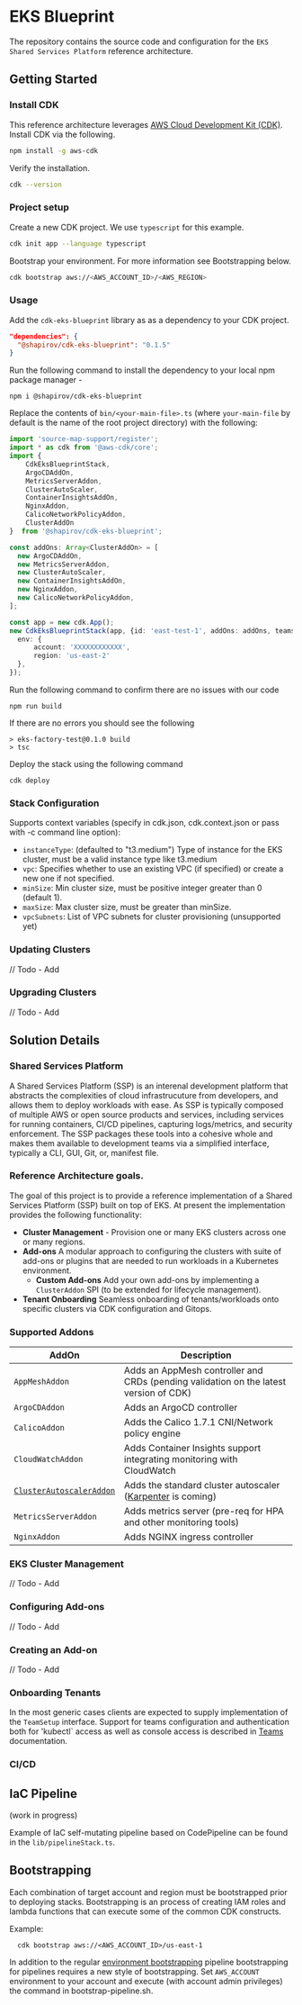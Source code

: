 # EKS Blueprint

The repository contains the source code and configuration for the `EKS Shared Services Platform` reference architecture. 

## Getting Started 

### Install CDK 

This reference architecture leverages [AWS Cloud Development Kit (CDK)](https://aws.amazon.com/cdk/). Install CDK via the following.

```bash
npm install -g aws-cdk
```

Verify the installation.

```bash
cdk --version
```

### Project setup

Create a new CDK project. We use `typescript` for this example. 

```bash
cdk init app --language typescript
```

Bootstrap your environment. For more information see Bootstrapping below.  

```bash
cdk bootstrap aws://<AWS_ACCOUNT_ID>/<AWS_REGION>
```

### Usage

Add the `cdk-eks-blueprint` library as as a dependency to your CDK project. 

```json
"dependencies": {
  "@shapirov/cdk-eks-blueprint": "0.1.5"
}
```

Run the following command to install the dependency to your local npm package manager - 
```
npm i @shapirov/cdk-eks-blueprint
```

Replace the contents of `bin/<your-main-file>.ts` (where `your-main-file` by default is the name of the root project directory) with the following:

```typescript
import 'source-map-support/register';
import * as cdk from '@aws-cdk/core';
import {
    CdkEksBlueprintStack, 
    ArgoCDAddOn,
    MetricsServerAddon, 
    ClusterAutoScaler, 
    ContainerInsightsAddOn, 
    NginxAddon, 
    CalicoNetworkPolicyAddon, 
    ClusterAddOn
}  from '@shapirov/cdk-eks-blueprint';

const addOns: Array<ClusterAddOn> = [
  new ArgoCDAddOn,
  new MetricsServerAddon,
  new ClusterAutoScaler,
  new ContainerInsightsAddOn,
  new NginxAddon, 
  new CalicoNetworkPolicyAddon,
];

const app = new cdk.App();
new CdkEksBlueprintStack(app, {id: 'east-test-1', addOns: addOns, teams: []}, {
  env: {
      account: 'XXXXXXXXXXXX',
      region: 'us-east-2'
  },
});
```

Run the following command to confirm there are no issues with our code

```
npm run build 
```

If there are no errors you should see the following
```
> eks-factory-test@0.1.0 build
> tsc
```

Deploy the stack using the following command

```
cdk deploy
```

### Stack Configuration

Supports context variables (specify in cdk.json, cdk.context.json or pass with -c command line option):

- `instanceType`: (defaulted to "t3.medium") Type of instance for the EKS cluster, must be a valid instance type like t3.medium
- `vpc`: Specifies whether to use an existing VPC (if specified) or create a new one if not specified.
- `minSize`: Min cluster size, must be positive integer greater than 0 (default 1).
- `maxSize`: Max cluster size, must be greater than minSize.
- `vpcSubnets`: List of VPC subnets for cluster provisioning (unsupported yet)

### Updating Clusters

// Todo - Add

### Upgrading Clusters

// Todo - Add

## Solution Details

### Shared Services Platform

A Shared Services Platform (SSP) is an interenal development platform that abstracts the complexities of cloud infrastrucuture from developers, and allows them to deploy workloads with ease. As SSP is typically composed of multiple AWS or open source products and services, including services for running containers, CI/CD pipelines, capturing logs/metrics, and security enforcement. The SSP packages these tools into a cohesive whole and makes them available to development teams via a simplified interface, typically a CLI, GUI, Git, or, manifest file. 

### Reference Architecture goals.

The goal of this project is to provide a reference implementation of a Shared Services Platform (SSP) built on top of EKS. At present the implementation provides the following functionality:

  * **Cluster Management** - Provision one or many EKS clusters across one or many regions.
  * **Add-ons** A modular approach to configuring the clusters with suite of add-ons or plugins that are needed to run workloads in a Kubernetes environment. 
    * **Custom Add-ons** Add your own add-ons by implementing a `ClusterAddon` SPI (to be extended for lifecycle management). 
  * **Tenant Onboarding** Seamless onboarding of tenants/workloads onto specific clusters via CDK configuration and Gitops.

### Supported Addons

| AddOn             | Description                                                                       |
|-------------------|-----------------------------------------------------------------------------------|
| `AppMeshAddon`           | Adds an AppMesh controller and CRDs (pending validation on the latest version of CDK) |
| `ArgoCDAddon`            | Adds an ArgoCD controller |
| `CalicoAddon`            | Adds the Calico 1.7.1 CNI/Network policy engine |
| `CloudWatchAddon`        | Adds Container Insights support integrating monitoring with CloudWatch |
| [`ClusterAutoscalerAddon`](./docs/addons/cluster-autoscaler.md) | Adds the standard cluster autoscaler ([Karpenter](https://github.com/awslabs/karpenter) is coming)|
| `MetricsServerAddon`| Adds metrics server (pre-req for HPA and other monitoring tools)|
| `NginxAddon`        | Adds NGINX ingress controller |

### EKS Cluster Management 

// Todo - Add

### Configuring Add-ons 

// Todo - Add

### Creating an Add-on

// Todo - Add

### Onboarding Tenants

In the most generic cases clients are expected to supply implementation of the `TeamSetup` interface.
Support for teams configuration and authentication both for 'kubectl` access as well as console access is described in [Teams](docs/teams.md) documentation.


### CI/CD

## IaC Pipeline

(work in progress)

Example of IaC self-mutating pipeline based on CodePipeline can be found in the `lib/pipelineStack.ts`.

## Bootstrapping

Each combination of target account and region must be bootstrapped prior to deploying stacks.
Bootstrapping is an process of creating IAM roles and lambda functions that can execute some of the common CDK constructs.

Example: 
```   
  cdk bootstrap aws://<AWS_ACCOUNT_ID>/us-east-1
```
In addition to the regular [environment bootstrapping](https://docs.aws.amazon.com/cdk/latest/guide/bootstrapping.html) pipeline bootstrapping for pipelines requires a new style of bootstrapping. Set `AWS_ACCOUNT` environment to your account and execute (with account admin privileges) the command in bootstrap-pipeline.sh.  
